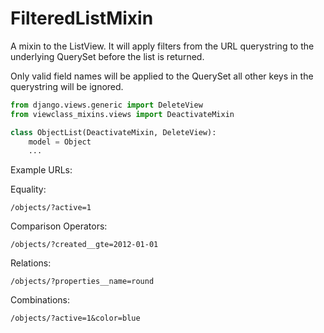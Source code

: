 FilteredListMixin
=================

A mixin to the ListView. It will apply filters from the URL querystring to the underlying QuerySet before the list is returned.

Only valid field names will be applied to the QuerySet all other keys in the querystring will be ignored.

```python
from django.views.generic import DeleteView
from viewclass_mixins.views import DeactivateMixin

class ObjectList(DeactivateMixin, DeleteView):
    model = Object
    ...
```


Example URLs:

Equality:

`/objects/?active=1`

Comparison Operators:

`/objects/?created__gte=2012-01-01`

Relations:

`/objects/?properties__name=round`

Combinations:

`/objects/?active=1&color=blue`